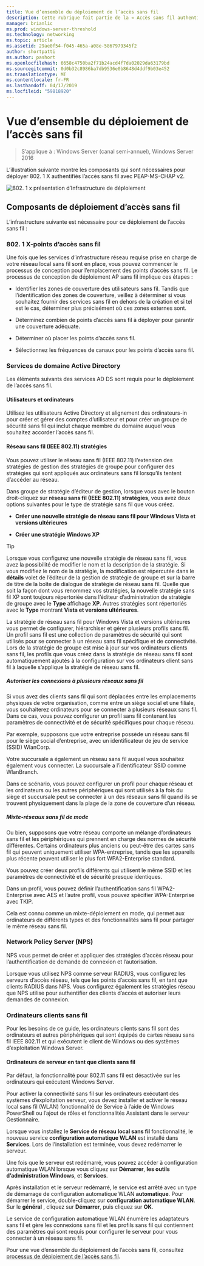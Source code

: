 ```yaml
---
title: Vue d’ensemble du déploiement de l’accès sans fil
description: Cette rubrique fait partie de la « Accès sans fil authentifié 802. 1 mot de passe de déployer X » du guide de mise en réseau de Windows Server 2016
manager: brianlic
ms.prod: windows-server-threshold
ms.technology: networking
ms.topic: article
ms.assetid: 29ae0f54-f045-465a-a08e-5867979345f2
author: shortpatti
ms.author: pashort
ms.openlocfilehash: 6658c4750ba2f71b24acd4f7da02029da63179bd
ms.sourcegitcommit: 0d0b32c8986ba7db9536e0b8648d4ddf9b03e452
ms.translationtype: MT
ms.contentlocale: fr-FR
ms.lasthandoff: 04/17/2019
ms.locfileid: "59818920"
---
```

# <a name="wireless-access-deployment-overview"></a>Vue d’ensemble du déploiement de l’accès sans fil

>S’applique à : Windows Server (canal semi-annuel), Windows Server 2016

L’illustration suivante montre les composants qui sont nécessaires pour déployer 802. 1 X authentifiés l’accès sans fil avec PEAP\-MS\-CHAP v2.  

![802. 1 x présentation d’Infrastructure de déploiement](../../../media/8021X-Deploy-Overview/8021X-Deploy-Overview.jpg)

## <a name="wireless-access-deployment-components"></a>Composants de déploiement d’accès sans fil
L’infrastructure suivante est nécessaire pour ce déploiement de l’accès sans fil :

### <a name="8021x-capable-wireless-access-points"></a>802. 1 X\-points d’accès sans fil
Une fois que les services d’infrastructure réseau requise prise en charge de votre réseau local sans fil sont en place, vous pouvez commencer le processus de conception pour l’emplacement des points d’accès sans fil. Le processus de conception de déploiement AP sans fil implique ces étapes :

- Identifier les zones de couverture des utilisateurs sans fil. Tandis que l’identification des zones de couverture, veillez à déterminer si vous souhaitez fournir des services sans fil en dehors de la création et si tel est le cas, déterminer plus précisément où ces zones externes sont.

- Déterminez combien de points d’accès sans fil à déployer pour garantir une couverture adéquate.

- Déterminer où placer les points d’accès sans fil.

- Sélectionnez les fréquences de canaux pour les points d’accès sans fil.

### <a name="active-directory-domain-services"></a>Services de domaine Active Directory
Les éléments suivants des services AD DS sont requis pour le déploiement de l’accès sans fil.

#### <a name="users-and-computers"></a>Utilisateurs et ordinateurs

Utilisez les utilisateurs Active Directory et alignement des ordinateurs\-in pour créer et gérer des comptes d’utilisateur et pour créer un groupe de sécurité sans fil qui inclut chaque membre du domaine auquel vous souhaitez accorder l’accès sans fil.

#### <a name="wireless-network-ieee-80211-policies"></a>Réseau sans fil \(IEEE 802.11\) stratégies

Vous pouvez utiliser le réseau sans fil \(IEEE 802.11\) l’extension des stratégies de gestion des stratégies de groupe pour configurer des stratégies qui sont appliqués aux ordinateurs sans fil lorsqu’ils tentent d’accéder au réseau.

Dans groupe de stratégie d’éditeur de gestion, lorsque vous avec le bouton droit\-cliquez sur **réseau sans fil \(IEEE 802.11\) stratégies**, vous avez deux options suivantes pour le type de stratégie sans fil que vous créez.

- **Créer une nouvelle stratégie de réseau sans fil pour Windows Vista et versions ultérieures**

- **Créer une stratégie Windows XP**

>[!TIP]
>Lorsque vous configurez une nouvelle stratégie de réseau sans fil, vous avez la possibilité de modifier le nom et la description de la stratégie. Si vous modifiez le nom de la stratégie, la modification est répercutée dans le **détails** volet de l’éditeur de la gestion de stratégie de groupe et sur la barre de titre de la boîte de dialogue de stratégie de réseau sans fil. Quelle que soit la façon dont vous renommez vos stratégies, la nouvelle stratégie sans fil XP sont toujours répertoriée dans l’éditeur d’administration de stratégie de groupe avec le **Type** affichage **XP**. Autres stratégies sont répertoriés avec le **Type** montrant **Vista et versions ultérieures**.  

La stratégie de réseau sans fil pour Windows Vista et versions ultérieures vous permet de configurer, hiérarchiser et gérer plusieurs profils sans fil. Un profil sans fil est une collection de paramètres de sécurité qui sont utilisés pour se connecter à un réseau sans fil spécifique et de connectivité. Lors de la stratégie de groupe est mise à jour sur vos ordinateurs clients sans fil, les profils que vous créez dans la stratégie de réseau sans fil sont automatiquement ajoutés à la configuration sur vos ordinateurs client sans fil à laquelle s’applique la stratégie de réseau sans fil.

##### <a name="allowing-connections-to-multiple-wireless-networks"></a>Autoriser les connexions à plusieurs réseaux sans fil

Si vous avez des clients sans fil qui sont déplacées entre les emplacements physiques de votre organisation, comme entre un siège social et une filiale, vous souhaiterez ordinateurs pour se connecter à plusieurs réseaux sans fil. Dans ce cas, vous pouvez configurer un profil sans fil contenant les paramètres de connectivité et de sécurité spécifiques pour chaque réseau.

Par exemple, supposons que votre entreprise possède un réseau sans fil pour le siège social d’entreprise, avec un identificateur de jeu de service \(SSID\) WlanCorp.

Votre succursale a également un réseau sans fil auquel vous souhaitez également vous connecter. La succursale a l’identificateur SSID comme WlanBranch.

Dans ce scénario, vous pouvez configurer un profil pour chaque réseau et les ordinateurs ou les autres périphériques qui sont utilisés à la fois du siège et succursale peut se connecter à un des réseaux sans fil quand ils se trouvent physiquement dans la plage de la zone de couverture d’un réseau.

##### <a name="mixed-mode-wireless-networks"></a>Mixte\-réseaux sans fil de mode

Ou bien, supposons que votre réseau comporte un mélange d’ordinateurs sans fil et les périphériques qui prennent en charge des normes de sécurité différentes. Certains ordinateurs plus anciens ou peut-être des cartes sans fil qui peuvent uniquement utiliser WPA\-entreprise, tandis que les appareils plus récente peuvent utiliser le plus fort WPA2\-Enterprise standard.

Vous pouvez créer deux profils différents qui utilisent le même SSID et les paramètres de connectivité et de sécurité presque identiques.

Dans un profil, vous pouvez définir l’authentification sans fil WPA2\-Enterprise avec AES et l’autre profil, vous pouvez spécifier WPA\-Enterprise avec TKIP.

Cela est connu comme un mixte\-déploiement en mode, qui permet aux ordinateurs de différents types et des fonctionnalités sans fil pour partager le même réseau sans fil.

### <a name="network-policy-server-nps"></a>Network Policy Server \(NPS\)
NPS vous permet de créer et appliquer des stratégies d’accès réseau pour l’authentification de demande de connexion et l’autorisation.

Lorsque vous utilisez NPS comme serveur RADIUS, vous configurez les serveurs d’accès réseau, tels que les points d’accès sans fil, en tant que clients RADIUS dans NPS. Vous configurez également les stratégies réseau que NPS utilise pour authentifier des clients d’accès et autoriser leurs demandes de connexion.  

### <a name="wireless-client-computers"></a>Ordinateurs clients sans fil
Pour les besoins de ce guide, les ordinateurs clients sans fil sont des ordinateurs et autres périphériques qui sont équipés de cartes réseau sans fil IEEE 802.11 et qui exécutent le client de Windows ou des systèmes d’exploitation Windows Server.

#### <a name="server-computers-as-wireless-clients"></a>Ordinateurs de serveur en tant que clients sans fil

Par défaut, la fonctionnalité pour 802.11 sans fil est désactivée sur les ordinateurs qui exécutent Windows Server.

Pour activer la connectivité sans fil sur les ordinateurs exécutant des systèmes d’exploitation serveur, vous devez installer et activer le réseau local sans fil \(WLAN\) fonctionnalité de Service à l’aide de Windows PowerShell ou l’ajout de rôles et fonctionnalités Assistant dans le serveur Gestionnaire.

Lorsque vous installez le **Service de réseau local sans fil** fonctionnalité, le nouveau service **configuration automatique WLAN** est installé dans **Services**. Lors de l’installation est terminée, vous devez redémarrer le serveur.

Une fois que le serveur est redémarré, vous pouvez accéder à configuration automatique WLAN lorsque vous cliquez sur **Démarrer**, **les outils d’administration Windows**, et **Services**.

Après installation et le serveur redémarré, le service est arrêté avec un type de démarrage de configuration automatique WLAN **automatique**. Pour démarrer le service, double-cliquez sur **configuration automatique WLAN**. Sur le **général** , cliquez sur **Démarrer**, puis cliquez sur **OK**.

Le service de configuration automatique WLAN énumère les adaptateurs sans fil et gère les connexions sans fil et les profils sans fil qui contiennent des paramètres qui sont requis pour configurer le serveur pour vous connecter à un réseau sans fil.

Pour une vue d’ensemble du déploiement de l’accès sans fil, consultez [processus de déploiement de l’accès sans fil](c-wireless-access-deploy-process.md).
